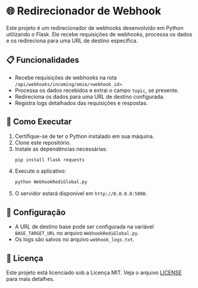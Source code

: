 # 🌐 Redirecionador de Webhook

Este projeto é um redirecionador de webhooks desenvolvido em Python utilizando o Flask. Ele recebe requisições de webhooks, processa os dados e os redireciona para uma URL de destino específica.

## 📋 Funcionalidades

- Recebe requisições de webhooks na rota `/api/webhooks/incoming/omie/<webhook_id>`.
- Processa os dados recebidos e extrai o campo `topic`, se presente.
- Redireciona os dados para uma URL de destino configurada.
- Registra logs detalhados das requisições e respostas.

## 🚀 Como Executar

1. Certifique-se de ter o Python instalado em sua máquina.
2. Clone este repositório.
3. Instale as dependências necessárias:
    ```sh
    pip install flask requests
    ```
4. Execute o aplicativo:
    ```sh
    python WebhookRediGlobal.py
    ```
5. O servidor estará disponível em `http://0.0.0.0:5000`.

## 🔧 Configuração

- A URL de destino base pode ser configurada na variável `BASE_TARGET_URL` no arquivo `WebhookRediGlobal.py`.
- Os logs são salvos no arquivo `webhook_logs.txt`.

## 📝 Licença

Este projeto está licenciado sob a Licença MIT. Veja o arquivo [LICENSE](LICENSE) para mais detalhes.